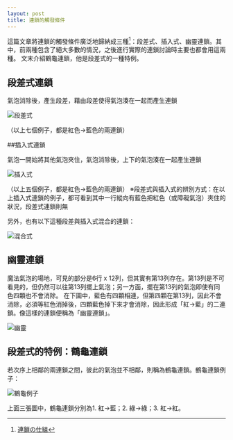 ```yaml
---
layout: post
title: 連鎖的觸發條件
---
```


這篇文章將連鎖的觸發條件廣泛地歸納成三種[^1]：段差式、插入式、幽靈連鎖。其中，前兩種包含了絕大多數的情況，之後進行實際的連鎖討論時主要也都會用這兩種。
文末介紹鶴龜連鎖，他是段差式的一種特例。

## 段差式連鎖

氣泡消除後，產生段差，藉由段差使得氣泡湊在一起而產生連鎖

![段差式](https://i.imgur.com/kT4eths.jpg)

（以上七個例子，都是紅色→藍色的兩連鎖）

##插入式連鎖

氣泡一開始將其他氣泡夾住，氣泡消除後，上下的氣泡湊在一起產生連鎖

![插入式](https://i.imgur.com/3Teqcld.jpg)

（以上五個例子，都是紅色→藍色的兩連鎖）
※段差式與插入式的辨別方式：在以上插入式連鎖的例子，都可看到其中一行縱向有藍色把紅色（或障礙氣泡）夾住的狀況，段差式連鎖則無

另外，也有以下這種段差與插入式混合的連鎖：

![混合式](https://i.imgur.com/FX4iFKh.jpg)

## 幽靈連鎖

魔法氣泡的場地，可見的部分是6行 x 12列，但其實有第13列存在。第13列是不可看見的，但仍然可以往第13列擺上氣泡；另一方面，擺在第13列的氣泡即使有同色四顆也不會消除。
在下圖中，藍色有四顆相連，但第四顆在第13列，因此不會消除，必須等紅色消掉後，四顆藍色掉下來才會消除，因此形成「紅→藍」的二連鎖。像這樣的連鎖便稱為「幽靈連鎖」。

![幽靈](https://i.imgur.com/UN10xCF.jpg)

## 段差式的特例：鶴龜連鎖

若次序上相鄰的兩連鎖之間，彼此的氣泡並不相鄰，則稱為鶴龜連鎖。鶴龜連鎖例子：

![鶴龜例子](https://i.imgur.com/F8kKvLI.jpg)

上面三張圖中，鶴龜連鎖分別為1. 紅→藍；2. 綠→綠；3. 紅→紅。

[^1]: [連鎖の仕組](http://alg-d.com/game/puyo/chain12.html)
